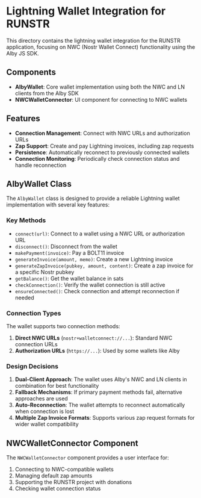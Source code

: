 # Lightning Wallet Integration for RUNSTR

This directory contains the lightning wallet integration for the RUNSTR application, focusing on NWC (Nostr Wallet Connect) functionality using the Alby JS SDK.

## Components

- **AlbyWallet**: Core wallet implementation using both the NWC and LN clients from the Alby SDK
- **NWCWalletConnector**: UI component for connecting to NWC wallets

## Features

- **Connection Management**: Connect with NWC URLs and authorization URLs
- **Zap Support**: Create and pay Lightning invoices, including zap requests
- **Persistence**: Automatically reconnect to previously connected wallets
- **Connection Monitoring**: Periodically check connection status and handle reconnection

## AlbyWallet Class

The `AlbyWallet` class is designed to provide a reliable Lightning wallet implementation with several key features:

### Key Methods

- `connect(url)`: Connect to a wallet using a NWC URL or authorization URL
- `disconnect()`: Disconnect from the wallet
- `makePayment(invoice)`: Pay a BOLT11 invoice
- `generateInvoice(amount, memo)`: Create a new Lightning invoice
- `generateZapInvoice(pubkey, amount, content)`: Create a zap invoice for a specific Nostr pubkey
- `getBalance()`: Get the wallet balance in sats
- `checkConnection()`: Verify the wallet connection is still active
- `ensureConnected()`: Check connection and attempt reconnection if needed

### Connection Types

The wallet supports two connection methods:

1. **Direct NWC URLs** (`nostr+walletconnect://...`): Standard NWC connection URLs
2. **Authorization URLs** (`https://...`): Used by some wallets like Alby

### Design Decisions

1. **Dual-Client Approach**: The wallet uses Alby's NWC and LN clients in combination for best functionality
2. **Fallback Mechanisms**: If primary payment methods fail, alternative approaches are used
3. **Auto-Reconnection**: The wallet attempts to reconnect automatically when connection is lost
4. **Multiple Zap Invoice Formats**: Supports various zap request formats for wider wallet compatibility

## NWCWalletConnector Component

The `NWCWalletConnector` component provides a user interface for:

1. Connecting to NWC-compatible wallets
2. Managing default zap amounts
3. Supporting the RUNSTR project with donations
4. Checking wallet connection status 
